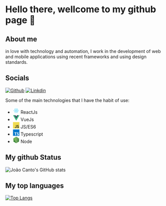 # Hello there, wellcome to my github page 📝

## About me
in love with technology and automation, I work in the development of web and mobile applications using recent frameworks and using design standards.

## Socials
[![Github](https://img.shields.io/badge/-Github-black?style=for-the-badge&logo=github)](https://github.com/jpcanto)
[![Linkdin](https://img.shields.io/badge/-LinkedIn-black?style=for-the-badge&logo=linkedIn![image](https://user-images.githubusercontent.com/19193592/110153204-8183f100-7dc1-11eb-87ae-eebd9a37d0aa.png)
)](https://www.linkedin.com/in/joao-pedro-canto-9b2992116/)

Some of the main technologies that I have the habit of use:

- <code><img height="20" src="https://raw.githubusercontent.com/github/explore/80688e429a7d4ef2fca1e82350fe8e3517d3494d/topics/react/react.png"></code> ReactJs
- <code><img height="20" src="https://raw.githubusercontent.com/github/explore/80688e429a7d4ef2fca1e82350fe8e3517d3494d/topics/vue/vue.png"></code> VueJs
- <code><img height="20" src="https://raw.githubusercontent.com/github/explore/80688e429a7d4ef2fca1e82350fe8e3517d3494d/topics/javascript/javascript.png"></code> JS/ES6
- <code><img height="20" src="https://raw.githubusercontent.com/github/explore/80688e429a7d4ef2fca1e82350fe8e3517d3494d/topics/typescript/typescript.png"></code> Typescript
- <code><img height="20" src="https://raw.githubusercontent.com/github/explore/80688e429a7d4ef2fca1e82350fe8e3517d3494d/topics/nodejs/nodejs.png"></code> Node

## My github Status
![João Canto's GitHub stats](https://github-readme-stats.vercel.app/api?username=jpcanto&show_icons=true&theme=synthwave)

## My top languages
[![Top Langs](https://github-readme-stats.vercel.app/api/top-langs/?username=jpcanto&langs_count=8)](https://github.com/anuraghazra/github-readme-stats)
